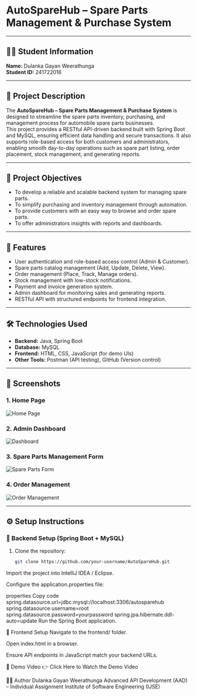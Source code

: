 # AutoSpareHub – Spare Parts Management & Purchase System

---

## 👨‍🎓 Student Information
**Name:** Dulanka Gayan Weerathunga  
**Student ID:** 241722016  

---

## 📌 Project Description
The **AutoSpareHub – Spare Parts Management & Purchase System** is designed to streamline the spare parts inventory, purchasing, and management process for automobile spare parts businesses.  
This project provides a RESTful API-driven backend built with Spring Boot and MySQL, ensuring efficient data handling and secure transactions. It also supports role-based access for both customers and administrators, enabling smooth day-to-day operations such as spare part listing, order placement, stock management, and generating reports.  

---

## 🎯 Project Objectives
- To develop a reliable and scalable backend system for managing spare parts.  
- To simplify purchasing and inventory management through automation.  
- To provide customers with an easy way to browse and order spare parts.  
- To offer administrators insights with reports and dashboards.  

---

## 🚀 Features
- User authentication and role-based access control (Admin & Customer).  
- Spare parts catalog management (Add, Update, Delete, View).  
- Order management (Place, Track, Manage orders).  
- Stock management with low-stock notifications.  
- Payment and invoice generation system.  
- Admin dashboard for monitoring sales and generating reports.  
- RESTful API with structured endpoints for frontend integration.  

---

## 🛠️ Technologies Used
- **Backend:** Java, Spring Boot  
- **Database:** MySQL  
- **Frontend:** HTML, CSS, JavaScript (for demo UIs)  
- **Other Tools:** Postman (API testing), GitHub (Version control)  

---

## 📸 Screenshots
### 1. Home Page  
![Home Page](screenshots/home.png)

### 2. Admin Dashboard  
![Dashboard](screenshots/dashboard.png)

### 3. Spare Parts Management Form  
![Spare Parts Form](screenshots/spareparts_form.png)

### 4. Order Management  
![Order Management](screenshots/orders.png)

---

## ⚙️ Setup Instructions

### 🔹 Backend Setup (Spring Boot + MySQL)
1. Clone the repository:  
   ```bash
   git clone https://github.com/your-username/AutoSpareHub.git
Import the project into IntelliJ IDEA / Eclipse.

Configure the application.properties file:

properties
Copy code
spring.datasource.url=jdbc:mysql://localhost:3306/autosparehub
spring.datasource.username=root
spring.datasource.password=yourpassword
spring.jpa.hibernate.ddl-auto=update
Run the Spring Boot application.

🔹 Frontend Setup
Navigate to the frontend/ folder.

Open index.html in a browser.

Ensure API endpoints in JavaScript match your backend URLs.

🎥 Demo Video
👉 Click Here to Watch the Demo Video

👨‍💻 Author
Dulanka Gayan Weerathunga
Advanced API Development (AAD) – Individual Assignment
Institute of Software Engineering (IJSE)

